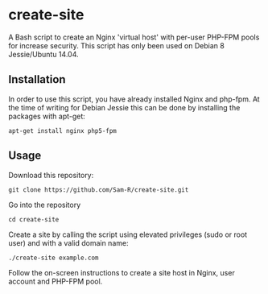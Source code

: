 # create-site
A Bash script to create an Nginx 'virtual host' with per-user PHP-FPM pools for increase security. This script has only been used on Debian 8 Jessie/Ubuntu 14.04.

## Installation

In order to use this script, you have already installed Nginx and php-fpm. At the time of writing for Debian Jessie this can be done by installing the packages with apt-get:

`apt-get install nginx php5-fpm`

## Usage

Download this repository:
```
git clone https://github.com/Sam-R/create-site.git
```

Go into the repository
```
cd create-site
```

Create a site by calling the script using elevated privileges (sudo or root user) and with a valid domain name:
```
./create-site example.com
```

Follow the on-screen instructions to create a site host in Nginx, user account and PHP-FPM pool.
